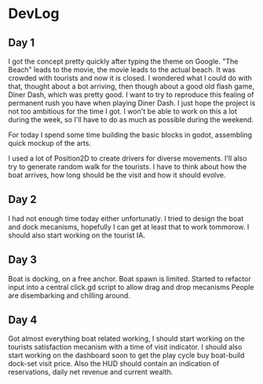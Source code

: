 # DevLog

## Day 1

I got the concept pretty quickly after typing the theme on Google.
"The Beach" leads to the movie, the movie leads to the actual beach.
It was crowded with tourists and now it is closed.
I wondered what I could do with that, thought about a bot arriving,
then though about a good old flash game, Diner Dash, which was pretty good.
I want to try to reproduce this fealing of permanent rush you have when playing Diner Dash.
I just hope the project is not too ambitious for the time I got.
I won't be able to work on this a lot during the week, so I'll have to do as
much as possible during the weekend.

For today I spend some time building the basic blocks in godot, assembling quick mockup of the arts.

I used a lot of Position2D to create drivers for diverse movements.
I'll also try to generate random walk for the tourists.
I have to think about how the boat arrives, how long should be the visit and how it should evolve.

## Day 2

I had not enough time today either unfortunatly.
I tried to design the boat and dock mecanisms, hopefully I can get at least that to work tommorow.
I should also start working on the tourist IA.

## Day 3

Boat is docking, on a free anchor. Boat spawn is limited.
Started to refactor input into a central click.gd script to allow drag and drop mecanisms
People are disembarking and chilling around.

## Day 4

Got almost everything boat related working, I should start working on the tourists satisfaction mecanism
with a time of visit indicator. I should also start working on the dashboard soon to get the play cycle buy boat-build dock-set visit price.
Also the HUD should contain an indication of reservations, daily net revenue and current wealth.
